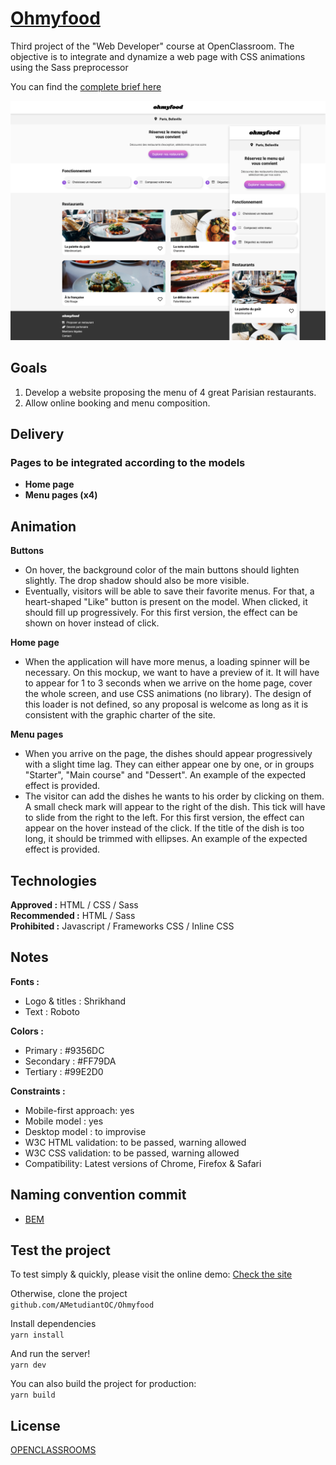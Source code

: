 # __[Ohmyfood](https://ametudiantoc.github.io/Ohmyfood/)__

Third project of the "Web Developer" course at OpenClassroom. The objective is to integrate and dynamize a web page with CSS animations using the Sass preprocessor

You can find the [complete brief here](https://s3-eu-west-1.amazonaws.com/course.oc-static.com/projects/DW_P3/Brief%20cre%CC%81atif%20-%20Ohmyfood!.pdf)

![image](https://github.com/AMetudiantOC/ohmyfood/blob/main/src/images/logo/screenshot.png?raw=true)  

## Goals
   
1. Develop a website proposing the menu of 4 great Parisian restaurants.
2. Allow online booking and menu composition.  

## Delivery
   
### __Pages to be integrated according to the models__
* __Home page__
* __Menu pages (x4)__  

## Animation
  
__Buttons__  
* On hover, the background color of the main buttons should lighten slightly. The drop shadow should also be more visible.  
* Eventually, visitors will be able to save their favorite menus. For that, a heart-shaped "Like" button is present on the model. When clicked, it should fill up progressively. For this first version, the effect can be shown on hover instead of click.  

__Home page__  
* When the application will have more menus, a loading spinner will be necessary. On this mockup, we want to have a preview of it. It will have to appear for 1 to 3 seconds when we arrive on the home page, cover the whole screen, and use CSS animations (no library). The design of this loader is not defined, so any proposal is welcome as long as it is consistent with the graphic charter of the site.  

__Menu pages__  
* When you arrive on the page, the dishes should appear progressively with a slight time lag. They can either appear one by one, or in groups "Starter", "Main course" and "Dessert". An example of the expected effect is provided.  
* The visitor can add the dishes he wants to his order by clicking on them. A small check mark will appear to the right of the dish. This tick will have to slide from the right to the left. For this first version, the effect can appear on the hover instead of the click. If the title of the dish is too long, it should be trimmed with ellipses. An example of the expected effect is provided.  

## Technologies
  
__Approved :__ HTML / CSS / Sass  
__Recommended :__ HTML / Sass  
__Prohibited :__ Javascript / Frameworks CSS / Inline CSS  

## Notes

__Fonts :__  
* Logo & titles : Shrikhand
* Text : Roboto

__Colors :__
* Primary : #9356DC
* Secondary : #FF79DA
* Tertiary : #99E2D0

__Constraints :__
* Mobile-first approach: yes
* Mobile model : yes
* Desktop model : to improvise
* W3C HTML validation: to be passed, warning allowed
* W3C CSS validation: to be passed, warning allowed
* Compatibility: Latest versions of Chrome, Firefox & Safari

## Naming convention commit
  
* [BEM](https://css-tricks.com/bem-101/)  

## Test the project 
  
To test simply & quickly, please visit the online demo: [Check the site](https://ametudiantoc.github.io/Ohmyfood/)  
  
Otherwise, clone the project  
`github.com/AMetudiantOC/Ohmyfood`  
  
Install dependencies  
`yarn install`  
  
And run the server!  
`yarn dev`  
  
You can also build the project for production:  
`yarn build`  
  
## License 
  
[OPENCLASSROOMS](https://openclassrooms.com/fr/)
